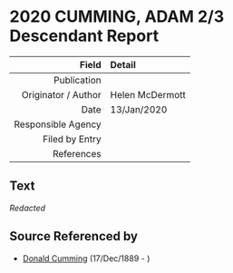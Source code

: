 ﻿---
layout: page
permalink: /sources/s93747100
---

# 2020 CUMMING, ADAM 2/3 Descendant Report

Field | Detail
---:|:---
Publication | 
Originator / Author | Helen McDermott
Date | 13/Jan/2020
Responsible Agency | 
Filed by Entry | 
References | 

## Text

_Redacted_

## Source Referenced by

* [Donald Cumming](../people/@89853996@-donald-cumming-b1889-12-17-d.md) (17/Dec/1889 - )
